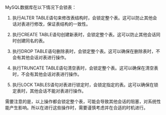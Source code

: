 MySQL数据库在以下情况下会锁表：

1. 执行ALTER TABLE语句来修改表结构时，会锁定整个表。这可以防止其他会话对表进行修改，保证表结构的一致性。

2. 执行CREATE TABLE语句创建新表时，会锁定整个表。这可以防止其他会话同时创建同名的表。

3. 执行DROP TABLE语句删除表时，会锁定整个表。这可以确保在删除表时，不会有其他会话对表进行操作。

4. 执行TRUNCATE TABLE语句清空表时，会锁定整个表。这可以确保在清空表时，不会有其他会话对表进行操作。

5. 执行LOCK TABLES语句对表进行锁定时，会锁定指定的表。这可以确保在锁定表时，其他会话不能对表进行操作。

需要注意的是，以上操作都会锁定整个表，可能会导致其他会话的阻塞，对系统性能产生影响。所以在进行这些操作时，需要谨慎考虑并在合适的时机进行。